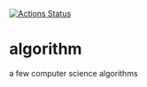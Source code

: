 [![Actions Status](https://github.com/andrysds/algorithm/workflows/test/badge.svg)](https://github.com/andrysds/algorithm/actions)
# algorithm

a few computer science algorithms
